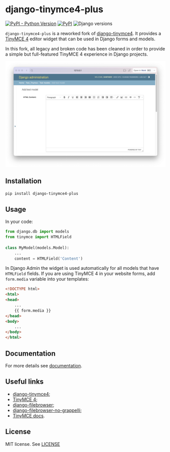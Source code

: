 # django-tinymce4-plus

[![PyPI - Python Version](https://img.shields.io/pypi/pyversions/django-tinymce4-plus?style=for-the-badge&logo=python)](https://pypi.org/project/django-tinymce4-plus/)
[![PyPI](https://img.shields.io/pypi/v/django-tinymce4-plus?style=for-the-badge&logo=pypi)](https://pypi.org/project/django-tinymce4-plus/)
![Django versions](https://img.shields.io/pypi/djversions/django-tinymce4-plus.svg?style=for-the-badge&logo=django)


`django-tinymce4-plus` is a reworked fork of [django-tinymce4](https://github.com/dani0805/django-tinymce4). It provides a [TinyMCE 4](https://www.tinymce.com/) editor widget that can be used in Django forms and models.

In this fork, all legacy and broken code has been cleaned in order to provide a simple but full-featured TinyMCE 4 experience in Django projects.

![TinyMCE 4 in Django Admin](docs/_static/html_form.png)

## Installation

```bash
pip install django-tinymce4-plus
```

## Usage
In your code:

```python
from django.db import models
from tinymce import HTMLField

class MyModel(models.Model):
    ...
    content = HTMLField('Content')
```

In Django Admin the widget is used automatically for all models that have `HTMLField` fields. If you are using TinyMCE 4 in your website forms, add `form.media` variable into your templates:

```html
<!DOCTYPE html>
<html>
<head>
    ...
    {{ form.media }}
</head>
<body>
    ...
</body>
</html>
```

## Documentation

For more details see [documentation](https://danfimov.github.io/django-tinymce4-plus/).

## Useful links

- [django-tinymce4](https://github.com/dani0805/django-tinymce4);
- [TinyMCE 4](https://www.tinymce.com/);
- [django-filebrowser](https://github.com/sehmaschine/django-filebrowser);
- [django-filebrowser-no-grappelli](https://github.com/smacker/django-filebrowser-no-grappelli);
- [TinyMCE docs](https://www.tinymce.com/docs/).

## License

MIT license. See [LICENSE](https://github.com/danfimov/django-tinymce4-plus/blob/main/LICENSE)
